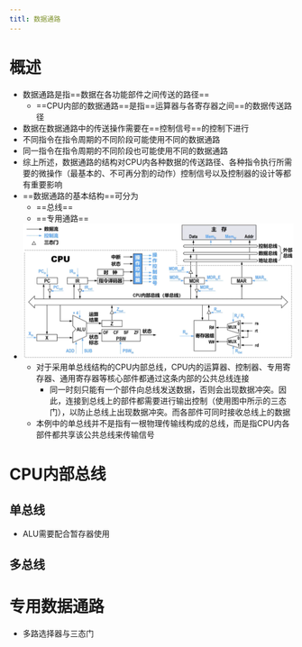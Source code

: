 ```yaml
---
titl: 数据通路
---
```




# 概述

- 数据通路是指==数据在各功能部件之间传送的路径==
  - ==CPU内部的数据通路==是指==运算器与各寄存器之间==的数据传送路径
- 数据在数据通路中的传送操作需要在==控制信号==的控制下进行
- 不同指令在指令周期的不同阶段可能使用不同的数据通路
- 同一指令在指令周期的不同阶段也可能使用不同的数据通路
- 综上所述，数据通路的结构对CPU内各种数据的传送路径、各种指令执行所需要的微操作（最基本的、不可再分割的动作）控制信号以及控制器的设计等都有重要影响
- ==数据通路的基本结构==可分为
  - ==总线==
  - ==专用通路==
- ![image-20250406155820600](./resource/image-20250406155820600.png)
  - 对于采用单总线结构的CPU内部总线，CPU内的运算器、控制器、专用寄存器、通用寄存器等核心部件都通过这条内部的公共总线连接
    - 同一时刻只能有一个部件向总线发送数据，否则会出现数据冲突。因此，连接到总线上的部件都需要进行输出控制（使用图中所示的三态门），以防止总线上出现数据冲突。而各部件可同时接收总线上的数据
  - 本例中的单总线并不是指有一根物理传输线构成的总线，而是指CPU内各部件都共享该公共总线来传输信号

# CPU内部总线

## 单总线

- ALU需要配合暂存器使用

## 多总线

# 专用数据通路

- 多路选择器与三态门